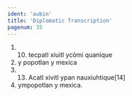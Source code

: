 ```yaml
---
ident: 'aubin'
title: 'Diplomatic Transcription'
pagenum: 35
---
```

1.    10. tecpatl xiuitl ycõmi quanique
2.	y popotlan y mexica
3.    13. Acatl xivitl ypan nauxiuhtique[14]
4.	ympopotlan y mexica.
